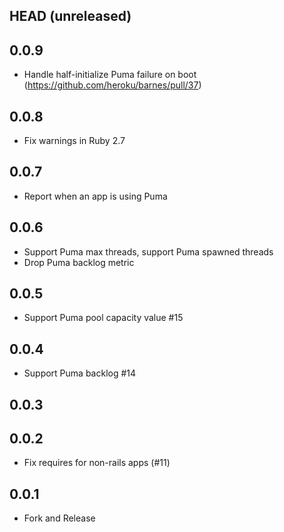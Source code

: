 ## HEAD (unreleased)

## 0.0.9

- Handle half-initialize Puma failure on boot (https://github.com/heroku/barnes/pull/37)

## 0.0.8

- Fix warnings in Ruby 2.7

## 0.0.7

- Report when an app is using Puma

## 0.0.6

- Support Puma max threads, support Puma spawned threads
- Drop Puma backlog metric

## 0.0.5

- Support Puma pool capacity value #15

## 0.0.4

- Support Puma backlog #14

## 0.0.3

## 0.0.2

- Fix requires for non-rails apps (#11)

## 0.0.1

- Fork and Release

